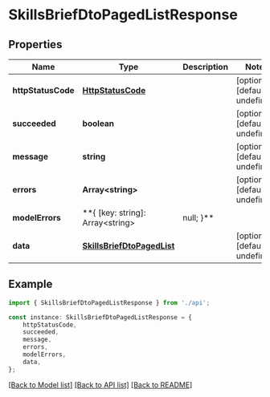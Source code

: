 # SkillsBriefDtoPagedListResponse


## Properties

Name | Type | Description | Notes
------------ | ------------- | ------------- | -------------
**httpStatusCode** | [**HttpStatusCode**](HttpStatusCode.md) |  | [optional] [default to undefined]
**succeeded** | **boolean** |  | [optional] [default to undefined]
**message** | **string** |  | [optional] [default to undefined]
**errors** | **Array&lt;string&gt;** |  | [optional] [default to undefined]
**modelErrors** | **{ [key: string]: Array&lt;string&gt; | null; }** |  | [optional] [default to undefined]
**data** | [**SkillsBriefDtoPagedList**](SkillsBriefDtoPagedList.md) |  | [optional] [default to undefined]

## Example

```typescript
import { SkillsBriefDtoPagedListResponse } from './api';

const instance: SkillsBriefDtoPagedListResponse = {
    httpStatusCode,
    succeeded,
    message,
    errors,
    modelErrors,
    data,
};
```

[[Back to Model list]](../README.md#documentation-for-models) [[Back to API list]](../README.md#documentation-for-api-endpoints) [[Back to README]](../README.md)
